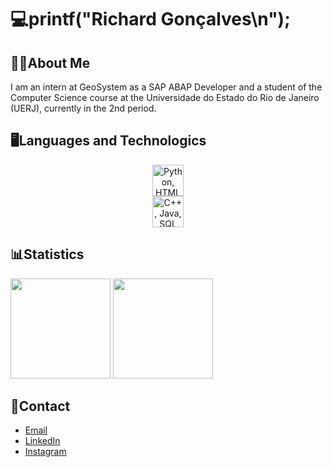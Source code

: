 # 💻printf("Richard Gonçalves\n");

## 👨‍💻About Me
I am an intern at GeoSystem as a SAP ABAP Developer and a student of the Computer Science course at the Universidade do Estado do Rio de Janeiro (UERJ), currently in the 2nd period.

## 🖥️Languages and Technologics
<p align="center">
  <img height="50rem" src="https://skillicons.dev/icons?i=python,html,css,c" 
  title="Python, HTML5, CSS3 and C."/><br>
  <img height="50rem" src="https://skillicons.dev/icons?i=cpp,java,mysql,git" 
  title="C++, Java, SQL and Git."/>
</p>

## 📊Statistics
<div>  
  <img height="160rem" src="https://github-profile-summary-cards.vercel.app/api/cards/stats?username=drahciry&theme=github_dark"/>
  <img height="160rem" src="https://github-profile-summary-cards.vercel.app/api/cards/profile-details?username=drahciry&theme=github_dark"/>
</div> 

## 📧Contact
- [Email](mailto:richardgonric@gmail.com)
- [LinkedIn](https://linkedin.com/in/drahciry)
- [Instagram](https://instagram.com/drahciry)
<!--
**drahciry/drahciry** is a ✨ _special_ ✨ repository because its `README.md` (this file) appears on your GitHub profile.

Here are some ideas to get you started:

- 🔭 I’m currently working on ...
- 🌱 I’m currently learning ...
- 👯 I’m looking to collaborate on ...
- 🤔 I’m looking for help with ...
- 💬 Ask me about ...
- 📫 How to reach me: ...
- 😄 Pronouns: ...
- ⚡ Fun fact: ...
-->
